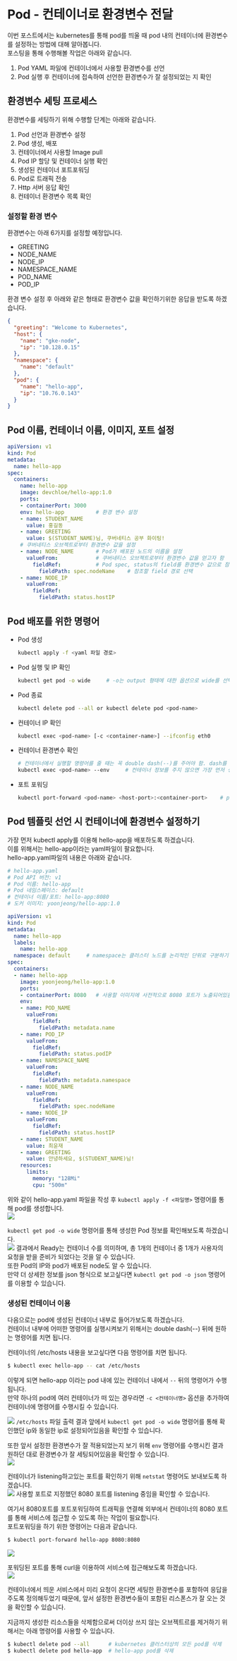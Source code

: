 # Pod - 컨테이너로 환경변수 전달

이번 포스트에서는 kubernetes를 통해 pod를 띄울 때 pod 내의 컨테이너에 환경변수를 설정하는 방법에 대해 알아봅니다.   
포스팅을 통해 수행해볼 작업은 아래와 같습니다.    
1. Pod YAML 파일에 컨테이너에서 사용할 환경변수를 선언
2. Pod 실행 후 컨테이너에 접속하여 선언한 환경변수가 잘 설정되었는 지 확인

## 환경변수 세팅 프로세스
환경변수를 세팅하기 위해 수행할 단계는 아래와 같습니다.  
1. Pod 선언과 환경변수 설정  
2. Pod 생성, 배포
3. 컨테이너에서 사용할 Image pull
4. Pod IP 할당 및 컨테이너 실행 확인  
5. 생성된 컨테이너 포트포워딩
6. Pod로 트래픽 전송
7. Http 서버 응답 확인  
8. 컨테이너 환경변수 목록 확인  

### 설정할 환경 변수  
환경변수는 아래 6가지를 설정할 예정입니다.  
- GREETING
- NODE_NAME
- NODE_IP
- NAMESPACE_NAME
- POD_NAME
- POD_IP

환경 변수 설정 후 아래와 같은 형태로 환경변수 값을 확인하기위한 응답을 받도록 하겠습니다.  
```json
{
  "greeting": "Welcome to Kubernetes",
  "host": {
    "name": "gke-node",
    "ip": "10.128.0.15"
  },
  "namespace": {
    "name": "default"
  },
  "pod": {
    "name": "hello-app",
    "ip": "10.76.0.143"
  }
}
```

## Pod 이름, 컨테이너 이름, 이미지, 포트 설정
```yaml
apiVersion: v1
kind: Pod
metadata:
  name: hello-app
spec:
  containers:
    name: hello-app
    image: devchloe/hello-app:1.0
    ports:
    - containerPort: 3000
    env: hello-app          # 환경 변수 설정
    - name: STUDENT_NAME
      value: 홍길동
    - name: GREETING
      value: $(STUDENT_NAME)님, 쿠버네티스 공부 화이팅!
    # 쿠버네티스 오브젝트로부터 환경변수 값을 설정
    - name: NODE_NAME       # Pod가 배포된 노드의 이름을 설정
      valueFrom:            # 쿠버네티스 오브젝트로부터 환경변수 값을 얻고자 함
        fieldRef:           # Pod spec, status의 field를 환경변수 값으로 참조
          fieldPath: spec.nodeName    # 참조할 field 경로 선택
    - name: NODE_IP
      valueFrom:
        fieldRef:
          fieldPath: status.hostIP
```

## Pod 배포를 위한 명령어  
- Pod 생성
  ```sh
  kubectl apply -f <yaml 파일 경로>
  ```
- Pod 실행 및 IP 확인
  ```sh
  kubectl get pod -o wide     # -o는 output 형태에 대한 옵션으로 wide를 선택하면 상세 정보를 얻을 수 있음
  ```
- Pod 종료
  ```sh
  kubectl delete pod --all or kubectl delete pod <pod-name>
  ```
- 컨테이너 IP 확인
  ```sh
  kubectl exec <pod-name> [-c <container-name>] --ifconfig eth0
  ```
- 컨테이너 환경변수 확인
  ```sh
  # 컨테이너에서 실행할 명령어를 줄 때는 꼭 double dash(--)를 주어야 함. dash를 하나만 주면 kubernetes 명령어로 인식하여 컨테이너로 명령어가 가지 않음
  kubectl exec <pod-name> --env     # 컨테이너 정보를 주지 않으면 가장 먼저 생성된 컨테이너로 명령을 실행하게 됨. (env 명령어를 실행)
  ```
- 포트 포워딩
  ```sh
  kubectl port-forward <pod-name> <host-port>:<container-port>    # pod 내의 컨테이너를 포트포워딩하는 명령어 (로컬의 호스트 포트를 pod의 컨테이너 포트로 포워딩)
  ```


## Pod 템플릿 선언 시 컨테이너에 환경변수 설정하기
가장 먼저 kubectl apply를 이용해 hello-app을 배포하도록 하겠습니다.  
이를 위해서는 hello-app이라는 yaml파일이 팔요합니다.  
hello-app.yaml파일의 내용은 아래와 같습니다.  
```yaml
# hello-app.yaml
# Pod API 버전: v1
# Pod 이름: hello-app
# Pod 네임스페이스: default
# 컨테이너 이름/포트: hello-app:8080
# 도커 이미지: yoonjeong/hello-app:1.0

apiVersion: v1
kind: Pod
metadata:
  name: hello-app
  labels:
    name: hello-app
  namespace: default     # namespace는 클러스터 노드를 논리적인 단위로 구분하기 위한 용도. 설정하지 않으면 default가 기본으로 설정됨
spec:
  containers:
  - name: hello-app
    image: yoonjeong/hello-app:1.0
    ports:
    - containerPort: 8080   # 사용할 이미지에 사전적으로 8080 포트가 노출되어있음
    env:
    - name: POD_NAME
      valueFrom:
        fieldRef:
          fieldPath: metadata.name
    - name: POD_IP
      valueFrom:
        fieldRef:
          fieldPath: status.podIP
    - name: NAMESPACE_NAME
      valueFrom:
        fieldRef:
          fieldPath: metadata.namespace
    - name: NODE_NAME
      valueFrom:
        fieldRef:
          fieldPath: spec.nodeName
    - name: NODE_IP
      valueFrom:
        fieldRef:
          fieldPath: status.hostIP
    - name: STUDENT_NAME
      value: 최윤재
    - name: GREETING
      value: 안녕하세요, $(STUDENT_NAME)님!
    resources:
      limits:
        memory: "128Mi"
        cpu: "500m"

```

위와 같이 hello-app.yaml 파일을 작성 후 `kubectl apply -f <파일명>` 명령어를 통해 pod를 생성합니다.   
![](/assets/img/2023/04/2023-04-09-kubernetes_pod_env_setting/create_pod.png)

`kubectl get pod -o wide` 명령어를 통해 생성한 Pod 정보를 확인해보도록 하겠습니다.  
![](/assets/img/2023/04/2023-04-09-kubernetes_pod_env_setting/kubectl_get.png)
결과에서 Ready는 컨테이너 수를 의미하며, 총 1개의 컨테이너 중 1개가 사용자의 요청을 받을 준비가 되었다는 것을 알 수 있습니다.  
또한 Pod의 IP와 pod가 배포된 node도 알 수 있습니다.   
만약 더 상세한 정보를 json 형식으로 보고싶다면 `kubectl get pod -o json` 명령어를 이용할 수 있습니다.  

### 생성된 컨테이너 이용
다음으로는 pod에 생성된 컨테이너 내부로 들어가보도록 하겠습니다.   
컨테이너 내부에 어떠한 명령어를 실행시켜보기 위해서는 double dash(--) 뒤에 원하는 명령어를 치면 됩니다.  

컨테이너의 /etc/hosts 내용을 보고싶다면 다음 명령어를 치면 됩니다.  
```sh
$ kubectl exec hello-app -- cat /etc/hosts
```
이렇게 되면 hello-app 이라는 pod 내에 있는 컨테이너 내에서 `--` 뒤의 명령어가 수행됩니다.  
만약 하나의 pod에 여러 컨테이너가 떠 있는 경우라면 `-c <컨테이너명>` 옵션을 추가하여 컨테이너에 명령어를 수행시킬 수 있습니다.  

![](/assets/img/2023/04/2023-04-09-kubernetes_pod_env_setting/kubectl_exec_cat.png)
`/etc/hosts` 파일 출력 결과 앞에서 `kubectl get pod -o wide` 명령어를 통해 확인했던 ip와 동일한 ip로 설정되어있음을 확인할 수 있습니다.  

또한 앞서 설정한 환경변수가 잘 적용되었는지 보기 위해 `env` 명령어를 수행시킨 결과 원하던 대로 환경변수가 잘 세팅되어있음을 확인할 수 있습니다.  
![](/assets/img/2023/04/2023-04-09-kubernetes_pod_env_setting/kubectl_exec_env.png)

컨테이너가 listening하고있는 포트를 확인하기 위해 `netstat` 명령어도 보내보도록 하겠습니다.  
![](/assets/img/2023/04/2023-04-09-kubernetes_pod_env_setting/kubectl_exec_netstat.png)
사용할 포트로 지정했던 8080 포트를 listening 중임을 확인할 수 있습니다.  

여기서 8080포트를 포트포워딩하여 트래픽을 연결해 외부에서 컨테이너의 8080 포트를 통해 서비스에 접근할 수 있도록 하는 작업이 필요합니다.  
포트포워딩을 하기 위한 명령어는 다음과 같습니다.  
```sh
$ kubectl port-forward hello-app 8080:8080
```
![](/assets/img/2023/04/2023-04-09-kubernetes_pod_env_setting/kubectl_port-forward.png)

포워딩된 포트를 통해 curl을 이용하여 서비스에 접근해보도록 하겠습니다.  
![](/assets/img/2023/04/2023-04-09-kubernetes_pod_env_setting/curl_get_response.png)

컨테이너에서 띄운 서비스에서 미리 요청이 온다면 세팅한 환경변수를 포함하여 응답을 주도록 정의해두었기 때문에, 앞서 설정한 환경변수들이 포함된 리스폰스가 잘 오는 것을 확인할 수 있습니다.  

지금까지 생성한 리소스들을 삭제함으로써 더이상 쓰지 않는 오브젝트르를 제거하기 위해서는 아래 명령어를 사용할 수 있습니다.  
```sh
$ kubectl delete pod --all      # kubernetes 클러스터상의 모든 pod를 삭제
$ kubectl delete pod hello-app  # hello-app pod를 삭제
```